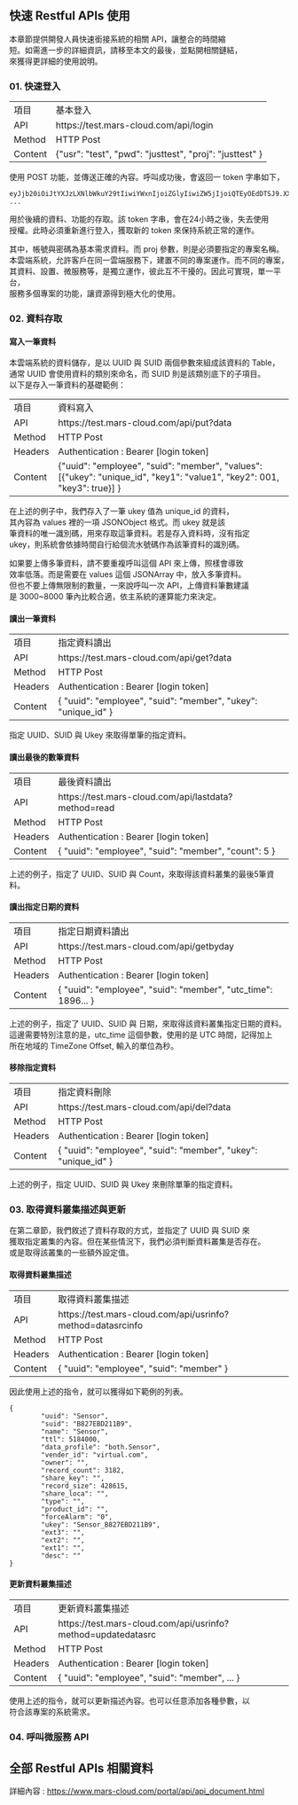  
## 快速 Restful APIs 使用

本章節提供開發人員快速銜接系統的相關 API，讓整合的時間縮  
短。如需進一步的詳細資訊，請移至本文的最後，並點開相關鏈結，  
來獲得更詳細的使用說明。
  
### 01. 快速登入
  
<table>
  <tr>
    <td>項目</td>
    <td>基本登入</td>
  </tr>
  <tr>
    <td>API</td>
    <td>https://test.mars-cloud.com/api/login</td>
  </tr>
  <tr>
    <td>Method</td>
    <td>HTTP Post</td>
  </tr>
  <tr>
    <td>Content</td>
    <td>{"usr": "test", "pwd": "justtest", "proj": "justtest" }</td>
  </tr>
</table>
  
使用 POST 功能，並傳送正確的內容。呼叫成功後，會返回一 token 字串如下，  
  
```
eyJjb20iOiJtYXJzLXNlbWkuY29tIiwiYWxnIjoiZGlyIiwiZW5jIjoiQTEyOEdDTSJ9.XX ...
```
  
用於後續的資料、功能的存取。該 token 字串，會在24小時之後，失去使用  
授權。此時必須重新進行登入，獲取新的 token 來保持系統正常的運作。  
  
其中，帳號與密碼為基本需求資料。而 proj 參數，則是必須要指定的專案名稱。  
本雲端系統，允許客戶在同一雲端服務下，建置不同的專案運作。而不同的專案，  
其資料、設置、微服務等，是獨立運作，彼此互不干擾的。因此可實現，單一平台，  
服務多個專案的功能，讓資源得到極大化的使用。

  
### 02. 資料存取

#### 寫入一筆資料
  
本雲端系統的資料儲存，是以 UUID 與 SUID 兩個參數來組成該資料的 Table，  
通常 UUID 會使用資料的類別來命名，而 SUID 則是該類別底下的子項目。  
以下是存入一筆資料的基礎範例：

<table>
  <tr>
    <td>項目</td>
    <td>資料寫入</td>
  </tr>
  <tr>
    <td>API</td>
    <td>https://test.mars-cloud.com/api/put?data</td>
  </tr>
  <tr>
    <td>Method</td>
    <td>HTTP Post</td>
  </tr>
  <tr>
    <td>Headers</td>
    <td>Authentication : Bearer [login token]</td>
  </tr>
  <tr>
    <td>Content</td>
    <td>{"uuid": "employee", "suid": "member", "values": [{"ukey": "unique_id", "key1": "value1", "key2": 001, "key3": true}] }</td>
  </tr>
</table>

在上述的例子中，我們存入了一筆 ukey 值為 unique_id 的資料，  
其內容為 values 裡的一項 JSONObject 格式。而 ukey 就是該  
筆資料的唯一識別碼，用來存取這筆資料。若是存入資料時，沒有指定  
ukey，則系統會依據時間自行給個流水號碼作為該筆資料的識別碼。  

如果要上傳多筆資料，請不要重複呼叫這個 API 來上傳，照樣會導致  
效率低落。而是需要在 values 這個 JSONArray 中，放入多筆資料。  
但也不要上傳無限制的數量，一來說呼叫一次 API，上傳資料筆數建議  
是 3000~8000 筆內比較合適，依主系統的運算能力來決定。


#### 讀出一筆資料

<table>
  <tr>
    <td>項目</td>
    <td>指定資料讀出</td>
  </tr>
  <tr>
    <td>API</td>
    <td>https://test.mars-cloud.com/api/get?data</td>
  </tr>
  <tr>
    <td>Method</td>
    <td>HTTP Post</td>
  </tr>
  <tr>
    <td>Headers</td>
    <td>Authentication : Bearer [login token]</td>
  </tr>
  <tr>
    <td>Content</td>
    <td>{ "uuid": "employee", "suid": "member", "ukey": "unique_id" }</td>
  </tr>
</table>
  
指定 UUID、SUID 與 Ukey 來取得單筆的指定資料。  

#### 讀出最後的數筆資料

<table>
  <tr>
    <td>項目</td>
    <td>最後資料讀出</td>
  </tr>
  <tr>
    <td>API</td>
    <td>https://test.mars-cloud.com/api/lastdata?method=read</td>
  </tr>
  <tr>
    <td>Method</td>
    <td>HTTP Post</td>
  </tr>
  <tr>
    <td>Headers</td>
    <td>Authentication : Bearer [login token]</td>
  </tr>
  <tr>
    <td>Content</td>
    <td>{ "uuid": "employee", "suid": "member", "count": 5 }</td>
  </tr>
</table>

上述的例子，指定了 UUID、SUID 與 Count，來取得該資料叢集的最後5筆資料。  

#### 讀出指定日期的資料

<table>
  <tr>
    <td>項目</td>
    <td>指定日期資料讀出</td>
  </tr>
  <tr>
    <td>API</td>
    <td>https://test.mars-cloud.com/api/getbyday</td>
  </tr>
  <tr>
    <td>Method</td>
    <td>HTTP Post</td>
  </tr>
  <tr>
    <td>Headers</td>
    <td>Authentication : Bearer [login token]</td>
  </tr>
  <tr>
    <td>Content</td>
    <td>{ "uuid": "employee", "suid": "member", "utc_time": 1896... }</td>
  </tr>
</table>

上述的例子，指定了 UUID、SUID 與 日期，來取得該資料叢集指定日期的資料。  
這邊需要特別注意的是，utc_time 這個參數，使用的是 UTC 時間，記得加上  
所在地域的 TimeZone Offset, 輸入的單位為秒。  
  
#### 移除指定資料

<table>
  <tr>
    <td>項目</td>
    <td>指定資料刪除</td>
  </tr>
  <tr>
    <td>API</td>
    <td>https://test.mars-cloud.com/api/del?data</td>
  </tr>
  <tr>
    <td>Method</td>
    <td>HTTP Post</td>
  </tr>
  <tr>
    <td>Headers</td>
    <td>Authentication : Bearer [login token]</td>
  </tr>
  <tr>
    <td>Content</td>
    <td>{ "uuid": "employee", "suid": "member", "ukey": "unique_id" }</td>
  </tr>
</table>

上述的例子，指定 UUID、SUID 與 Ukey 來刪除單筆的指定資料。  
    
### 03. 取得資料叢集描述與更新
  
在第二章節，我們敘述了資料存取的方式，並指定了 UUID 與 SUID 來  
獲取指定叢集的內容。但在某些情況下，我們必須判斷資料叢集是否存在。  
或是取得該叢集的一些額外設定值。
  
#### 取得資料叢集描述

<table>
  <tr>
    <td>項目</td>
    <td>取得資料叢集描述</td>
  </tr>
  <tr>
    <td>API</td>
    <td>https://test.mars-cloud.com/api/usrinfo?method=datasrcinfo</td>
  </tr>
  <tr>
    <td>Method</td>
    <td>HTTP Post</td>
  </tr>
  <tr>
    <td>Headers</td>
    <td>Authentication : Bearer [login token]</td>
  </tr>
  <tr>
    <td>Content</td>
    <td>{ "uuid": "employee", "suid": "member" }</td>
  </tr>
</table>
  
因此使用上述的指令，就可以獲得如下範例的列表。

```
{
        "uuid": "Sensor",
        "suid": "B827EBD211B9",
        "name": "Sensor",
        "ttl": 5184000,
        "data_profile": "both.Sensor",
        "vender_id": "virtual.com",
        "owner": "",
        "record_count": 3182,
        "share_key": "",
        "record_size": 428615,
        "share_loca": "",
        "type": "",
        "product_id": "",
        "forceAlarm": "0",
        "ukey": "Sensor_B827EBD211B9",
        "ext3": "",
        "ext2": "",
        "ext1": "",
        "desc": ""
}
```

#### 更新資料叢集描述

<table>
  <tr>
    <td>項目</td>
    <td>更新資料叢集描述</td>
  </tr>
  <tr>
    <td>API</td>
    <td>https://test.mars-cloud.com/api/usrinfo?method=updatedatasrc</td>
  </tr>
  <tr>
    <td>Method</td>
    <td>HTTP Post</td>
  </tr>
  <tr>
    <td>Headers</td>
    <td>Authentication : Bearer [login token]</td>
  </tr>
  <tr>
    <td>Content</td>
    <td>{ "uuid": "employee", "suid": "member", ... }</td>
  </tr>
</table>

使用上述的指令，就可以更新描述內容。也可以任意添加各種參數，以  
符合該專案的系統需求。  
    
### 04. 呼叫微服務 API


  
## 全部 Restful APIs 相關資料
  
詳細內容 : https://www.mars-cloud.com/portal/api/api_document.html    
